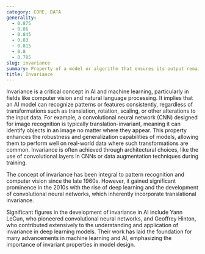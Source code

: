 ```yaml
---
category: CORE, DATA
generality:
  - 0.875
  - 0.86
  - 0.845
  - 0.83
  - 0.815
  - 0.8
  - 0.785
slug: invariance
summary: Property of a model or algorithm that ensures its output remains unchanged when specific transformations are applied to the input data.
title: Invariance
---
```


Invariance is a critical concept in AI and machine learning, particularly in fields like computer vision and natural language processing. It implies that an AI model can recognize patterns or features consistently, regardless of transformations such as translation, rotation, scaling, or other alterations to the input data. For example, a convolutional neural network (CNN) designed for image recognition is typically translation-invariant, meaning it can identify objects in an image no matter where they appear. This property enhances the robustness and generalization capabilities of models, allowing them to perform well on real-world data where such transformations are common. Invariance is often achieved through architectural choices, like the use of convolutional layers in CNNs or data augmentation techniques during training.

The concept of invariance has been integral to pattern recognition and computer vision since the late 1960s. However, it gained significant prominence in the 2010s with the rise of deep learning and the development of convolutional neural networks, which inherently incorporate translational invariance.

Significant figures in the development of invariance in AI include Yann LeCun, who pioneered convolutional neural networks, and Geoffrey Hinton, who contributed extensively to the understanding and application of invariance in deep learning models. Their work has laid the foundation for many advancements in machine learning and AI, emphasizing the importance of invariant properties in model design.
